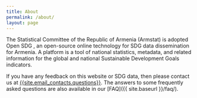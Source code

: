 ```yaml
---
title: About
permalink: /about/
layout: page
---
```

The Statistical Committee of the Republic of Armenia (Armstat) is  adopted Open SDG , an open-source online technology for SDG data dissemination for Armenia. A platform is a tool of national statistics, metadata, and related information for the global and national Sustainable Development Goals indicators.

If you have any feedback on this website or SDG data, then please contact us at <a href="mailto:{{site.email_contacts.questions}}">{{site.email_contacts.questions}}</a>. The answers to some frequently asked questions are also available in our [FAQ]({{ site.baseurl }}/faq/).
